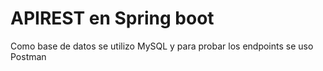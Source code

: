 ﻿# APIREST en Spring boot

 Como base de datos se utilizo MySQL y para probar los endpoints se uso Postman

